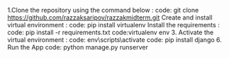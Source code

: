 1.Clone the repository using the command below :
code: git clone https://github.com/razzaksaripov/razzakmidterm.git
 Create and install virtual environment :
code: pip install virtualenv
 Install the requirements :
code: pip install -r requirements.txt
code:virtualenv env
3. Activate the virtual environment :
code: env\scripts\activate
code: pip install django
6. Run the App
code: python manage.py runserver


